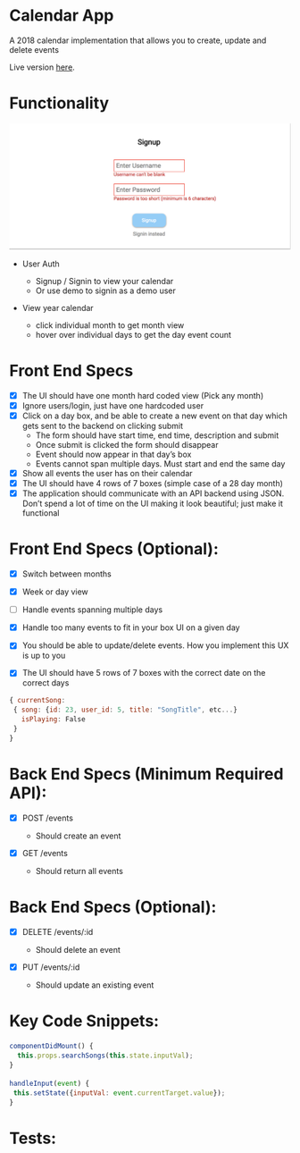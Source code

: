 # Calendar App

A 2018 calendar implementation that allows you to create, update and delete events

Live version [here](http://soundtown.herokuapp.com/#/).

# Functionality
![Optional Text](./app/assets/images/auth.png)
* User Auth
  * Signup / Signin to view your calendar
  * Or use demo to signin as a demo user

* View year calendar
  * click individual month to get month view
  * hover over individual days to get the day event count

# Front End Specs
 - [x] The UI should have one month hard coded view (Pick any month)
 - [x] Ignore users/login, just have one hardcoded user
 - [x] Click on a day box, and be able to create a new event on that day which gets sent to the backend on clicking submit
   * The form should have start time, end time, description and submit
   * Once submit is clicked the form should disappear
   * Event should now appear in that day’s box
   * Events cannot span multiple days. Must start and end the same day
 - [x] Show all events the user has on their calendar
 - [x] The UI should have 4 rows of 7 boxes (simple case of a 28 day month)
 - [x] The application should communicate with an API backend using JSON. Don’t spend a lot of time on the UI making it look beautiful; just make it functional

# Front End Specs (Optional):
- [x] Switch between months
- [x] Week or day view
- [ ] Handle events spanning multiple days
- [x] Handle too many events to fit in your box UI on a given day
- [x] You should be able to update/delete events. How you implement this UX is up to you
- [x] The UI should have 5 rows of 7 boxes with the correct date on the correct days


```javascript
{ currentSong:
 { song: {id: 23, user_id: 5, title: "SongTitle", etc...}
   isPlaying: False
 }
}
```

# Back End Specs (Minimum Required API):
- [x] POST /events
  * Should create an event

- [x] GET /events
  * Should return all events

# Back End Specs (Optional):
- [x] DELETE /events/:id
  * Should delete an event

- [x] PUT /events/:id
  * Should update an existing event

# Key Code Snippets:
```javascript
componentDidMount() {
  this.props.searchSongs(this.state.inputVal);
}

handleInput(event) {
 this.setState({inputVal: event.currentTarget.value});
}
```

# Tests:
